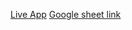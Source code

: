 
<a href="https://it-survey-e48322bf5006.herokuapp.com">Live App</a>
<a href="https://docs.google.com/spreadsheets/d/1MUYjwg7MoEk077Yy2XX3dZg1tD1eYB0As4yU-SGhbCY/edit?gid=0#gid=0">Google sheet link</a>



